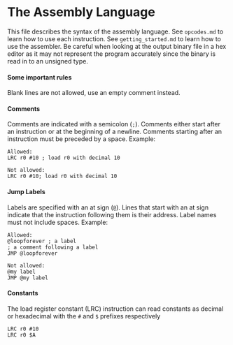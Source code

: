 # The Assembly Language
This file describes the syntax of the assembly language. See `opcodes.md` to learn how to use each instruction. See `getting_started.md` to learn how to use the assembler. Be careful when looking at the output binary file in a hex editor as it may not represent the program accurately since the binary is read in to an unsigned type.

#### Some important rules
Blank lines are not allowed, use an empty comment instead.

#### Comments
Comments are indicated with a semicolon (`;`). Comments either start after an instruction or at the beginning of a newline. Comments starting after an instruction must be preceded by a space. Example:

    Allowed:
    LRC r0 #10 ; load r0 with decimal 10

    Not allowed:
    LRC r0 #10; load r0 with decimal 10

#### Jump Labels
Labels are specified with an at sign (`@`). Lines that start with an at sign indicate that the instruction following them is their address. Label names must not include spaces. Example:

    Allowed:
    @loopforever ; a label
    ; a comment following a label
    JMP @loopforever

    Not allowed:
    @my label
    JMP @my label

#### Constants
The load register constant (LRC) instruction can read constants as decimal or hexadecimal with the `#` and `$` prefixes respectively

    LRC r0 #10
    LRC r0 $A
